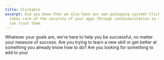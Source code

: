 ```yaml
---
title: Clickable
excerpt: Did you know that we also have our own packaging system? Clickable
  takes care of the security of your apps through containerisation so that you
  can trust them.
---
```

Whatever your goals are, we're here to help you be successful, no matter your measure of success. Are you trying to learn a new skill or get better at something you already know how to do? Are you looking for something to add to your